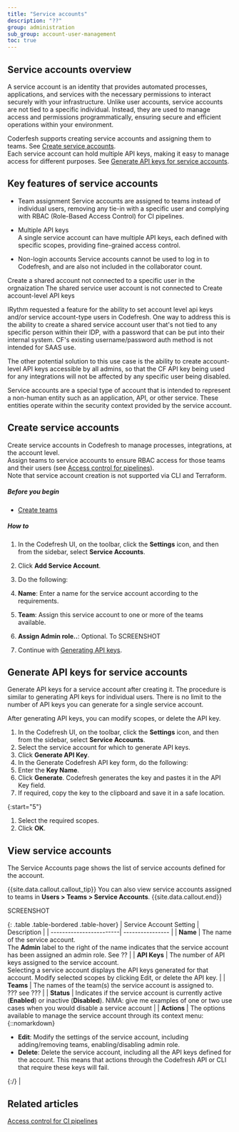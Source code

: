 ```yaml
---
title: "Service accounts"
description: "??"
group: administration
sub_group: account-user-management
toc: true
---
```


## Service accounts overview

A service account is an identity that provides automated processes, applications, and services with the necessary permissions to interact securely with your infrastructure. Unlike user accounts, service accounts are not tied to a specific individual. Instead, they are used to manage access and permissions programmatically, ensuring secure and efficient operations within your environment.

Coderfesh supports creating service accounts and assigning them to teams. See [Create service accounts](#create-service-accounts).  
Each service account can hold multiple API keys, making it easy to manage access for different purposes. See [Generate API keys for service accounts](#generate-api-keys-for-service-accounts).

## Key features of service accounts

* Team assignment
  Service accounts are assigned to teams instead of individual users, removing any tie-in with a specific user and complying with RBAC (Role-Based Access Control) for CI pipelines.

* Multiple API keys  
  A single service account can have multiple API keys, each defined with specific scopes, providing fine-grained access control.

* Non-login accounts
  Service accounts cannot be used to log in to Codefresh, and are also not included in the collaborator count.

Create a shared account not connected to a specific user in the orgnaization
The shared service user account is not connected to 
Create account-level API keys 


IRythm requested a feature for the ability to set account level api keys and/or service account-type users in Codefresh. One way to address this is the ability to create a shared service account user that's not tied to any specific person within their IDP, with a password that can be put into their internal system. CF's existing username/password auth method is not intended for SAAS use.

The other potential solution to this use case is the ability to create account-level API keys accessible by all admins, so that the CF API key being used for any integrations will not be affected by any specific user being disabled.

Service accounts are a special type of account that is intended to represent a non-human entity such as an application, API, or other service. These entities operate within the security context provided by the service account.





## Create service accounts
Create service accounts in Codefresh to manage processes, integrations, at the account level.  
Assign teams to service accounts to ensure RBAC access for those teams and their users (see [Access control for pipelines]({{site.baseurl}}/docs/administration/account-user-management/access-control)).  
Note that service account creation is not supported via CLI and Terraform.


##### Before you begin
* [Create teams]({{site.baseurl}}/docs/administration/account-user-management/add-users/#create-a-team-in-codefresh)

##### How to

1. In the Codefresh UI, on the toolbar, click the **Settings** icon, and then from the sidebar, select **Service Accounts**.
1. Click **Add Service Account**.
1. Do the following:
  1. **Name**: Enter a name for the service account according to the requirements.
  1. **Team**: Assign this service account to one or more of the teams available.
  1. **Assign Admin role..**: Optional. To 
SCREENSHOT

1. Continue with [Generating API keys](#generate-api-keys-for-service-accounts).



## Generate API keys for service accounts
Generate API keys for a service account after creating it. The procedure is similar to generating API keys for individual users.
There is no limit to the number of API keys you can generate for a single service account.

After generating API keys, you can modify scopes, or delete the API key.

1. In the Codefresh UI, on the toolbar, click the **Settings** icon, and then from the sidebar, select **Service Accounts**.
1. Select the service account for which to generate API keys.
1. Click **Generate API Key**.
1. In the Generate Codefresh API key form, do the following:
  1. Enter the **Key Name**.
  1. Click **Generate**.
    Codefresh generates the key and pastes it in the API Key field.
  1. If required, copy the key to the clipboard and save it in a safe location.

{:start="5"}
1. Select the required scopes. 
1. Click **OK**.


## View service accounts
The Service Accounts page shows the list of service accounts defined for the account. 


{{site.data.callout.callout_tip}}
You can also view service accounts assigned to teams in **Users > Teams > Service Accounts**.
{{site.data.callout.end}}


SCREENSHOT


{: .table .table-bordered .table-hover}
| Service Account Setting  | Description   |
| ------------------------| ---------------- |
| **Name**                | The name of the service account. <br>The **Admin** label to the right of the name indicates that the service account has been assigned an admin role. See ?? |
| **API Keys**            | The number of API keys assigned to the service account. <br>Selecting a service account displays the API keys generated for that account. Modify selected scopes by clicking Edit, or delete the API key. |
| **Teams**               | The names of the team(s) the service account is assigned to. <br>??? see ??? |
| **Status**               | Indicates if the service account is currently active (**Enabled**) or inactive (**Disabled**). NIMA: give me examples of one or two use cases when you would disable a service account |
| **Actions**               | The options available to manage the service account through its context menu: {::nomarkdown}<ul><li><b>Edit</b>: Modify the settings of the service account, including adding/removing teams, enabling/disabling admin role.</li><li><b>Delete</b>: Delete the service account, including all the API keys defined for the account. This means that actions through the Codefresh API or CLI that require these keys will fail.</li></ul>{:/} |


## Related articles
[Access control for CI pipelines]({{site.baseurl}}/docs/administration/account-user-management/access-control/)



